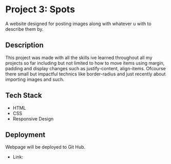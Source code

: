 # Project 3: Spots

A website designed for posting images along with whatever u with to describe them by.

## Description

This project was made with all the skills ive learned throughout all my projects so far including but not limited to how to move items using margin, padding and display changes such as justify-content, align-items. Ofcourse there small but impactful technics like border-radius and just recently about importing images and such.

## Tech Stack

- HTML
- CSS
- Responsive Design

## Deployment

Webpage will be deployed to Git Hub.

- Link:
